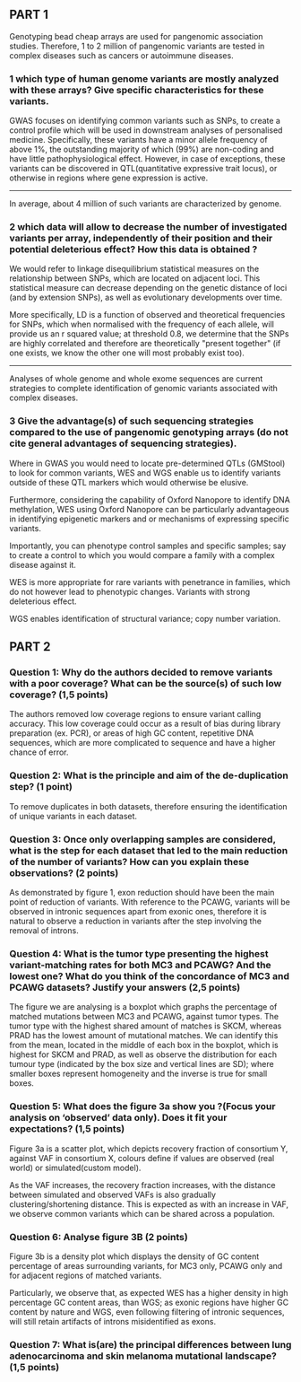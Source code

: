 ## PART 1
Genotyping bead cheap arrays are used for pangenomic association studies. Therefore, 1 to 2 million of pangenomic variants are tested in complex diseases such as cancers or autoimmune diseases.
### 1 which type of human genome variants are mostly analyzed with these arrays? Give specific characteristics for these variants.

GWAS focuses on identifying common variants such as SNPs, to create a control profile which will be used in downstream analyses of personalised medicine. Specifically, these variants have a minor allele frequency of above 1%, the outstanding majority of which (99%) are non-coding and have little pathophysiological effect. However, in case of exceptions, these variants can be discovered in QTL(quantitative expressive trait locus), or otherwise in regions where gene expression is active.

______________________
In average, about 4 million of such variants are characterized by genome.
### 2 which data will allow to decrease the number of investigated variants per array, independently of their position and their potential deleterious effect? How this data is obtained ?

We would refer to linkage disequilibrium statistical measures on the relationship between SNPs, which are located on adjacent loci. This statistical measure can decrease depending on the genetic distance of loci (and by extension SNPs), as well as evolutionary developments over time.

More specifically, LD is a function of observed and theoretical frequencies for SNPs, which when normalised with the frequency of each allele, will provide us an r squared value; at threshold 0.8, we determine that the SNPs are highly correlated and therefore are theoretically "present together" (if one exists, we know the other one will most probably exist too).

_______________________
Analyses of whole genome and whole exome sequences are current strategies to complete identification of genomic variants associated with complex diseases.
### 3 Give the advantage(s) of such sequencing strategies compared to the use of pangenomic genotyping arrays (do not cite general advantages of sequencing strategies).

Where in GWAS you would need to locate pre-determined QTLs (GMStool) to look for common variants, WES and WGS enable us to identify variants outside of these QTL markers which would otherwise be elusive. 

Furthermore, considering the capability of Oxford Nanopore to identify DNA methylation, WES using Oxford Nanopore can be particularly advantageous in identifying epigenetic markers and or mechanisms of expressing specific variants. 

Importantly, you can phenotype control samples and specific samples; say to create a control to which you would compare a family with a complex disease against it. 

WES is more appropriate for rare variants with penetrance in families, which do not however lead to phenotypic changes. Variants with strong deleterious effect.

WGS enables identification of structural variance; copy number variation.

## PART 2

### Question 1: Why do the authors decided to remove variants with a poor coverage? What can be the source(s) of such low coverage? (1,5 points)

The authors removed low coverage regions to ensure variant calling accuracy. This low coverage could occur as a result of bias during library preparation (ex. PCR), or areas of high GC content, repetitive DNA sequences, which are more complicated to sequence and have a higher chance of error. 

### Question 2: What is the principle and aim of the de-duplication step? (1 point)

To remove duplicates in both datasets, therefore ensuring the identification of unique variants in each dataset.

### Question 3: Once only overlapping samples are considered, what is the step for each dataset that led to the main reduction of the number of variants? How can you explain these observations? (2 points)

As demonstrated by figure 1, exon reduction should have been the main point of reduction of variants. With reference to the PCAWG, variants will be observed in intronic sequences apart from exonic ones, therefore it is natural to observe a reduction in variants after the step involving the removal of introns.

### Question 4: What is the tumor type presenting the highest variant-matching rates for both MC3 and PCAWG? And the lowest one? What do you think of the concordance of MC3 and PCAWG datasets? Justify your answers (2,5 points)

The figure we are analysing is a boxplot which graphs the percentage of matched mutations between MC3 and PCAWG, against tumor types. The tumor type with the highest shared amount of matches is SKCM, whereas PRAD has the lowest amount of mutational matches. We can identify this from the mean, located in the middle of each box in the boxplot, which is highest for SKCM and PRAD, as well as observe the distribution for each tumour type (indicated by the box size and vertical lines are SD); where smaller boxes represent homogeneity and the inverse is true for small boxes. 

### Question 5: What does the figure 3a show you ?(Focus your analysis on ‘observed’ data only). Does it fit your expectations? (1,5 points)

Figure 3a is a scatter plot, which depicts recovery fraction of consortium Y, against VAF in consortium X, colours define if values are observed (real world) or simulated(custom model). 

As the VAF increases, the recovery fraction increases, with the distance between simulated and observed VAFs is also gradually clustering/shortening distance. This is expected as with an increase in VAF, we observe common variants which can be shared across a population.

### Question 6: Analyse figure 3B (2 points)

Figure 3b is a density plot which displays the density of GC content percentage of areas surrounding variants, for MC3 only, PCAWG only and for adjacent regions of matched variants. 

Particularly, we observe that, as expected WES has a higher density in high percentage GC content areas, than WGS; as exonic regions have higher GC content by nature and WGS, even following filtering of intronic sequences, will still retain artifacts of introns misidentified as exons.

### Question 7: What is(are) the principal differences between lung adenocarcinoma and skin melanoma mutational landscape? (1,5 points)




